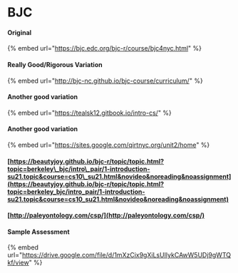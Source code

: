 # BJC

#### Original

{% embed url="https://bjc.edc.org/bjc-r/course/bjc4nyc.html" %}

#### Really Good/Rigorous Variation

{% embed url="http://bjc-nc.github.io/bjc-course/curriculum/" %}

#### Another good variation

{% embed url="https://tealsk12.gitbook.io/intro-cs/" %}

#### Another good variation

{% embed url="https://sites.google.com/qirtnyc.org/unit2/home" %}

#### [https://beautyjoy.github.io/bjc-r/topic/topic.html?topic=berkeley\_bjc/intro\_pair/1-introduction-su21.topic&course=cs10\_su21.html&novideo&noreading&noassignment](https://beautyjoy.github.io/bjc-r/topic/topic.html?topic=berkeley_bjc/intro_pair/1-introduction-su21.topic&course=cs10_su21.html&novideo&noreading&noassignment)

#### [http://paleyontology.com/csp/](http://paleyontology.com/csp/)

#### 

#### Sample Assessment

{% embed url="https://drive.google.com/file/d/1mXzCix9gXiLsUIlykCAwW5UDj9gWTQkf/view" %}



